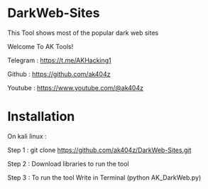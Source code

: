 # DarkWeb-Sites
This Tool shows most of the popular dark web sites

Welcome To AK Tools!

Telegram : https://t.me/AKHacking1

Github : https://github.com/ak404z

Youtube : https://www.youtube.com/@ak404z

# Installation

On kali linux :

Step 1 : git clone https://github.com/ak404z/DarkWeb-Sites.git

Step 2 : Download libraries to run the tool

Step 3 : To run the tool Write in Terminal (python AK_DarkWeb.py)
